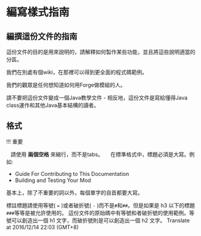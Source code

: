 編寫樣式指南
===========

編撰這份文件的指南
--------------------------------------------

這份文件的目的是用來說明的，請解釋如何製作某些功能，並且將這些說明適當的分區。

我們在別處有個wiki，在那裡可以得到更全面的程式碼範例。

我們的觀眾是任何想知道如何用Forge做模組的人。

請不要把這份文件變成一個Java教學文件 - 相反地，這份文件是寫給懂得Java class運作和其他Java基本結構的讀者。

格式
----------

!!! 重要

    請使用 **兩個空格** 來縮行，而不是tabs。
    
在標準格式中，標題必須是大寫。例如:

  * Guide For Contributing to This Documentation
  * Building and Testing Your Mod

基本上，除了不重要的詞以外，每個單字的自首都要大寫。

標註標題請使用等號( `=` )或者破折號( `-` )而不是`#`和`##`。但是如果是 h3 以下的標題`###`等等是被允許使用的。 這份文件的原始碼中有等號和者破折號的使用範例。等號可以創造出一個 h1 文字，而破折號則是可以創造出一個 h2 文字。
Translate at 2016/12/14 22:03 (GMT+8)
